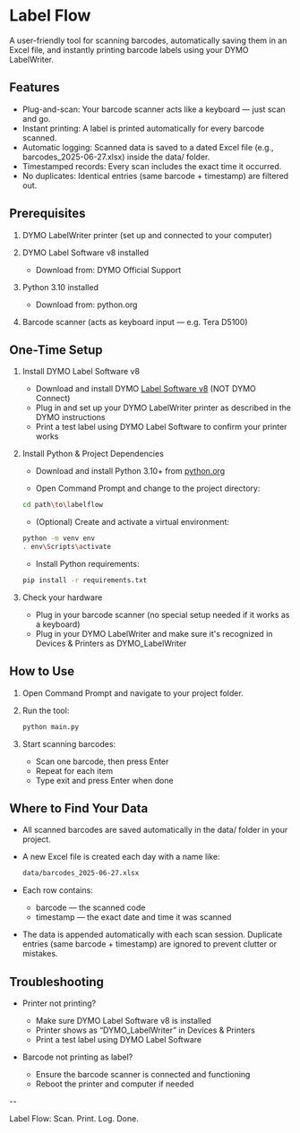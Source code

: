# Label Flow

A user-friendly tool for scanning barcodes, automatically saving them in an Excel file, and instantly printing barcode labels using your DYMO LabelWriter.


## Features

- Plug-and-scan: Your barcode scanner acts like a keyboard — just scan and go.
- Instant printing: A label is printed automatically for every barcode scanned.
- Automatic logging: Scanned data is saved to a dated Excel file (e.g., barcodes_2025-06-27.xlsx) inside the data/ folder.
- Timestamped records: Every scan includes the exact time it occurred.
- No duplicates: Identical entries (same barcode + timestamp) are filtered out.


## Prerequisites
1. DYMO LabelWriter printer (set up and connected to your computer)

2. DYMO Label Software v8 installed
    - Download from: DYMO Official Support

3. Python 3.10 installed
    - Download from: python.org

4. Barcode scanner (acts as keyboard input — e.g. Tera D5100)


## One-Time Setup

1. Install DYMO Label Software v8
    - Download and install DYMO [Label Software v8](https://www.dymo.com/support?cfid=dymo-compatibility-chart) (NOT DYMO Connect)
    - Plug in and set up your DYMO LabelWriter printer as described in the DYMO instructions
    - Print a test label using DYMO Label Software to confirm your printer works

2. Install Python & Project Dependencies
    - Download and install Python 3.10+ from [python.org](https://www.python.org/downloads/release/python-3100/)

    - Open Command Prompt and change to the project directory:

    ```bash
    cd path\to\labelflow
    ```
    - (Optional) Create and activate a virtual environment:
    ```bash
    python -m venv env
    . env\Scripts\activate
    ```

    - Install Python requirements:
    ```bash
    pip install -r requirements.txt
    ```

3. Check your hardware
    - Plug in your barcode scanner (no special setup needed if it works as a keyboard)
    - Plug in your DYMO LabelWriter and make sure it's recognized in Devices & Printers as DYMO_LabelWriter


## How to Use
1. Open Command Prompt and navigate to your project folder.

2. Run the tool:
    ```bash
    python main.py
    ```

3. Start scanning barcodes:
    - Scan one barcode, then press Enter
    - Repeat for each item
    - Type exit and press Enter when done


## Where to Find Your Data
- All scanned barcodes are saved automatically in the data/ folder in your project.

- A new Excel file is created each day with a name like:
    ```bash
    data/barcodes_2025-06-27.xlsx
    ```

- Each row contains:
    - barcode — the scanned code
    - timestamp — the exact date and time it was scanned

- The data is appended automatically with each scan session.
    Duplicate entries (same barcode + timestamp) are ignored to prevent clutter or mistakes.

## Troubleshooting
- Printer not printing?
    - Make sure DYMO Label Software v8 is installed
    - Printer shows as “DYMO_LabelWriter” in Devices & Printers
    - Print a test label using DYMO Label Software

- Barcode not printing as label?
    - Ensure the barcode scanner is connected and functioning
    - Reboot the printer and computer if needed

--

Label Flow: Scan. Print. Log. Done.





